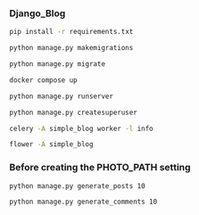 ### Django_Blog
```bash
pip install -r requirements.txt
```

```bash
python manage.py makemigrations
```

```bash
python manage.py migrate
```

```bash
docker compose up
```

```bash
python manage.py runserver
```

```bash
python manage.py createsuperuser
```
```bash
celery -A simple_blog worker -l info
```
```bash
flower -A simple_blog
```

### Before creating the PHOTO_PATH setting
```bash
python manage.py generate_posts 10 
```

```bash
python manage.py generate_comments 10
```